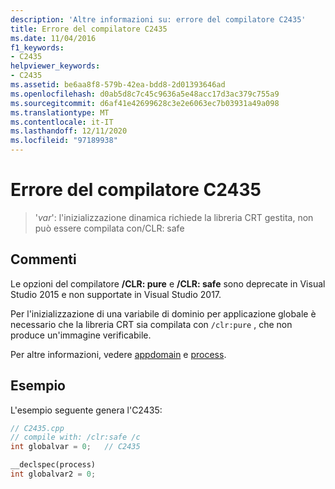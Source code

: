 ```yaml
---
description: 'Altre informazioni su: errore del compilatore C2435'
title: Errore del compilatore C2435
ms.date: 11/04/2016
f1_keywords:
- C2435
helpviewer_keywords:
- C2435
ms.assetid: be6aa8f8-579b-42ea-bdd8-2d01393646ad
ms.openlocfilehash: d0ab5d8c7c45c9636a5e48acc17d3ac379c755a9
ms.sourcegitcommit: d6af41e42699628c3e2e6063ec7b03931a49a098
ms.translationtype: MT
ms.contentlocale: it-IT
ms.lasthandoff: 12/11/2020
ms.locfileid: "97189938"
---
```

# <a name="compiler-error-c2435"></a>Errore del compilatore C2435

> '*var*': l'inizializzazione dinamica richiede la libreria CRT gestita, non può essere compilata con/CLR: safe

## <a name="remarks"></a>Commenti

Le opzioni del compilatore **/CLR: pure** e **/CLR: safe** sono deprecate in Visual Studio 2015 e non supportate in Visual Studio 2017.

Per l'inizializzazione di una variabile di dominio per applicazione globale è necessario che la libreria CRT sia compilata con `/clr:pure` , che non produce un'immagine verificabile.

Per altre informazioni, vedere [appdomain](../../cpp/appdomain.md) e [process](../../cpp/process.md).

## <a name="example"></a>Esempio

L'esempio seguente genera l'C2435:

```cpp
// C2435.cpp
// compile with: /clr:safe /c
int globalvar = 0;   // C2435

__declspec(process)
int globalvar2 = 0;
```
